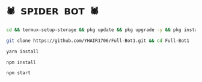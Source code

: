 # `🕷️ 𝗦𝗣𝗜𝗗𝗘𝗥 𝗕𝗢𝗧 🕷️` 
 
```bash
cd && termux-setup-storage && pkg update && pkg upgrade -y && pkg install -y git nodejs ffmpeg imagemagick && pkg install yarn
```

```bash
git clone https://github.com/YHAIR1706/Full-Bot1.git && cd Full-Bot1
```

```bash
yarn install
```

```bash
npm install
```


```bash
npm start
```

 
